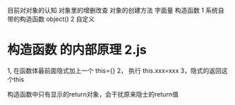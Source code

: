 目前对对象的认知
对象里的增删改查
对象的创建方法
字面量
构造函数
1 系统自带的构造函数 object()
2 自定义


 # 构造函数 的内部原理 2.js
 1,  在函数体最前面隐式加上一个 this={}
 2， 执行 this.xxx=xxx
 3，隐式的返回这个this
 
 构造函数中只有显示的return对象，会干扰原来隐士的return值
